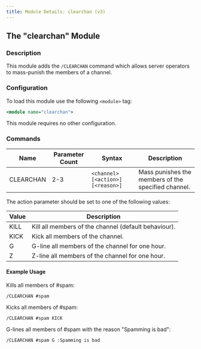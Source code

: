 ```yaml
---
title: Module Details: clearchan (v3)
---
```


## The "clearchan" Module

### Description

This module adds the `/CLEARCHAN` command which allows server operators to mass-punish the members of a channel.

### Configuration

To load this module use the following `<module>` tag:

```xml
<module name="clearchan">
```

This module requires no other configuration.

### Commands

Name      | Parameter Count | Syntax                            | Description
--------- | --------------- | --------------------------------- | -----------
CLEARCHAN | 2-3             | `<channel> [<action>] [<reason>]` | Mass punishes the members of the specified channel.

The action parameter should be set to one of the following values:

Value | Description
----- | -----------
KILL  | Kill all members of the channel (default behaviour).
KICK  | Kick all members of the channel.
G     | G-line all members of the channel for one hour.
Z     | Z-line all members of the channel for one hour.

#### Example Usage

Kills all members of #spam:

```plaintext
/CLEARCHAN #spam
```

Kicks all members of #spam:

```plaintext
/CLEARCHAN #spam KICK
```

G-lines all members of #spam with the reason "Spamming is bad":

```plaintext
/CLEARCHAN #spam G :Spamming is bad
```
